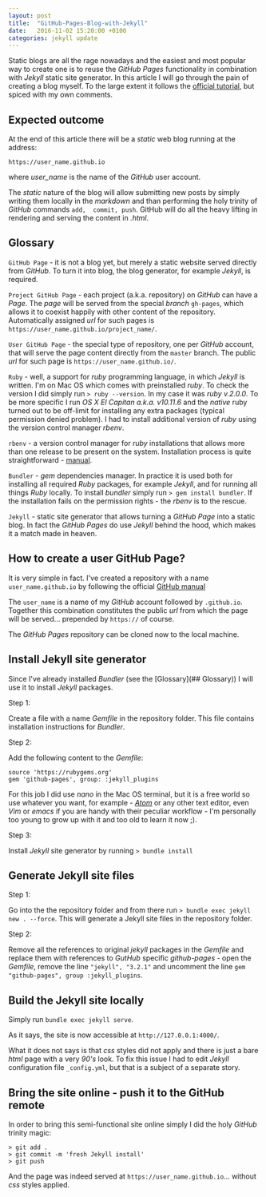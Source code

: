 ```yaml
---
layout: post
title:  "GitHub-Pages-Blog-with-Jekyll"
date:   2016-11-02 15:20:00 +0100
categories: jekyll update
---
```


Static blogs are all the rage nowadays and the easiest and most popular way to create one is to reuse the *GitHub Pages* functionality in combination with *Jekyll* static site generator. In this article I will go through the pain of creating a blog myself. To the large extent it follows the [official tutorial](https://help.github.com/articles/setting-up-your-github-pages-site-locally-with-jekyll/), but spiced with my own comments.


## Expected outcome

At the end of this article there will be a *static* web blog running at the address:

```
https://user_name.github.io
```

where *user_name* is the name of the *GitHub* user account.

The *static* nature of the blog will allow submitting new posts by simply writing them locally in the *markdown* and than performing the holy trinity of *GitHub* commands `add,  commit, push`. GitHub will do all the heavy lifting in rendering and serving the content in *.html*.


## Glossary

`GitHub Page` - it is not a blog yet, but merely a static website served directly from *GitHub*. To turn it into blog, the blog generator, for example *Jekyll*, is required.

`Project GitHub Page` - each project (a.k.a. repository) on *GitHub* can have a *Page*. The *page* will be served from the special *branch* `gh-pages`, which allows it to coexist happily with other content of the repository. Automatically assigned *url* for such pages is `https://user_name.github.io/project_name/`.

`User GitHub Page` - the special type of repository, one per *GitHub* account, that will serve the page content directly from the `master` branch. The public *url* for such page is `https://user_name.github.io/`.

`Ruby` - well, a support for *ruby* programming language, in which *Jekyll* is written. I'm on Mac OS which comes with preinstalled *ruby*. To check the version I did simply run `> ruby --version`. In my case it was  *ruby v.2.0.0*. To be more specific I run *OS X El Capitan a.k.a. v10.11.6* and the *native* ruby turned out to be off-limit for installing any extra packages (typical permission denied problem). I had to install additional version of *ruby* using the version control manager *rbenv*.

`rbenv` - a version control manager for *ruby* installations that allows more than one release to be present on the system. Installation process is quite straightforward - [manual](https://github.com/rbenv/rbenv).

`Bundler` - *gem* dependencies manager. In practice it is used both for installing all required *Ruby* packages, for example *Jekyll*, and for running all things *Ruby* locally. To install *bundler* simply run `> gem install bundler`. If the installation fails on the permission rights - the *rbenv* is to the rescue.

`Jekyll` - static site generator that allows turning a *GitHub Page* into a static blog. In fact the *GitHub Pages* do use *Jekyll* behind the hood, which makes it a match made in heaven.


## How to create a user GitHub Page?

It is very simple in fact. I've created a repository with a name `user_name.github.io` by following the official [GitHub manual](https://help.github.com/articles/create-a-repo/)

The `user_name` is a name of my *GitHub* account followed by `.github.io`. Together this combination constitutes the public *url* from which the page will be served... prepended by `https://` of course.

The *GitHub Pages* repository can be cloned now to the local machine.


## Install Jekyll site generator

Since I've already installed *Bundler* (see the [Glossary](## Glossary)) I will use it to install *Jekyll* packages.

Step 1:

Create a file with a name *Gemfile* in the repository folder. This file contains installation instructions for *Bundler*.

Step 2:

Add the following content to the *Gemfile*:

```
source 'https://rubygems.org'
gem 'github-pages', group: :jekyll_plugins
```
For this job I did use *nano* in the Mac OS terminal, but it is a free world so use whatever you want, for example - [*Atom*](https://atom.io/) or any other text editor, even *Vim* or *emacs* if you are handy with their peculiar workflow - I'm personally too young to grow up with it and too old to learn it now ;).

Step 3:

Install *Jekyll* site generator by running `> bundle install`


## Generate Jekyll site files

Step 1:

Go into the the repository folder and from there run `> bundle exec jekyll new . --force`. This will generate a Jekyll site files in the repository folder.

Step 2:

Remove all the references to original *jekyll* packages in the *Gemfile* and replace them with references to *GutHub* specific *github-pages* - open the *Gemfile*, remove the line `"jekyll", "3.2.1"` and uncomment the line `gem "github-pages", group :jekyll_plugins`.


## Build the Jekyll site locally

Simply run `bundle exec jekyll serve`.

As it says, the site is now accessible at `http://127.0.0.1:4000/`.

What it does not says is that *css* styles did not apply and there is just a bare *html* page with a very *90's* look. To fix this issue I had to edit *Jekyll* configuration file `_config.yml`, but that is a subject of a separate story.

## Bring the site online - push it to the GitHub remote

In order to bring this semi-functional site online simply I did the holy *GitHub* trinity magic:

```
> git add .
> git commit -m 'fresh Jekyll install'
> git push
```

And the page was indeed served at `https://user_name.github.io`... without *css* styles applied.
